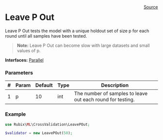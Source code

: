 <span style="float:right;"><a href="https://github.com/RubixML/RubixML/blob/master/src/CrossValidation/LeavePOut.php">Source</a></span>

# Leave P Out
Leave P Out tests the model with a unique holdout set of size p for each round until all samples have been tested.

> **Note:** Leave P Out can become slow with large datasets and small values of p.

**Interfaces:** [Parallel](#parallel)

### Parameters
| # | Param | Default | Type | Description |
|---|---|---|---|---|
| 1 | p | 10 | int | The number of samples to leave out each round for testing. |

### Example
```php
use Rubix\ML\CrossValidation\LeavePOut;

$validator = new LeavePOut(50);
```